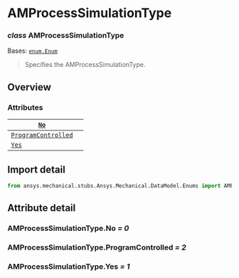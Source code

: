 # AMProcessSimulationType

### *class* AMProcessSimulationType

Bases: [`enum.Enum`](https://docs.python.org/3/library/enum.html#enum.Enum)

> Specifies the AMProcessSimulationType.

> <!-- !! processed by numpydoc !! -->

## Overview

### Attributes

| [`No`](#AMProcessSimulationType.No)                               |    |
|-------------------------------------------------------------------|----|
| [`ProgramControlled`](#AMProcessSimulationType.ProgramControlled) |    |
| [`Yes`](#AMProcessSimulationType.Yes)                             |    |

## Import detail

```python
from ansys.mechanical.stubs.Ansys.Mechanical.DataModel.Enums import AMProcessSimulationType
```

## Attribute detail

### AMProcessSimulationType.No *= 0*

### AMProcessSimulationType.ProgramControlled *= 2*

### AMProcessSimulationType.Yes *= 1*
